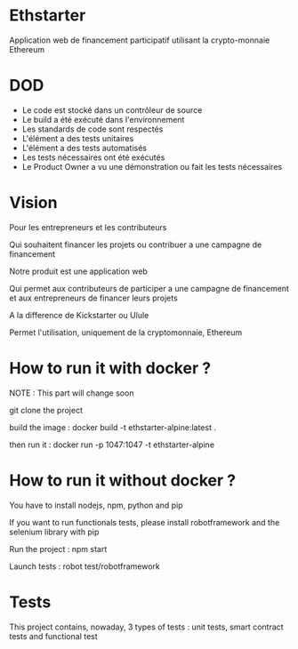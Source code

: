 # Ethstarter

Application web de financement participatif utilisant la crypto-monnaie Ethereum


# DOD
  - Le code est stocké dans un contrôleur de source
  - Le build a été exécuté dans l'environnement
  - Les standards de code sont respectés
  - L'élément a des tests unitaires
  - L'élément a des tests automatisés
  - Les tests nécessaires ont été exécutés
  - Le Product Owner a vu une démonstration ou fait les tests nécessaires
  
# Vision

Pour les entrepreneurs et les contributeurs

Qui souhaitent financer les projets ou contribuer a une campagne de financement

Notre produit est une application web

Qui permet aux contributeurs de participer a une campagne de financement et aux entrepreneurs de financer leurs projets

A la difference de Kickstarter ou Ulule

Permet l'utilisation, uniquement de la cryptomonnaie, Ethereum

# How to run it with docker ?

NOTE : This part will change soon

git clone the project

build the image : docker build -t ethstarter-alpine:latest . 

then run it : docker run -p 1047:1047 -t ethstarter-alpine


# How to run it without docker ?

You have to install nodejs, npm, python and pip

If you want to run functionals tests, please install robotframework and the selenium library with pip

Run the project : npm start

Launch tests : robot test/robotframework

# Tests
This project contains, nowaday, 3 types of tests : unit tests, smart contract tests and functional test

